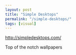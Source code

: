 ```yaml
---
layout: post
title: "Simple Desktops"
permalink: "/simple-desktops/"
tags: [visual]
---
```


<a href="http://simpledesktops.com/">http://simpledesktops.com/</a>

Top of the notch wallpapers
